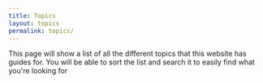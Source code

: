 ```yaml
---
title: Topics
layout: topics
permalink: topics/
---
```


This page will show a list of all the different topics that this website has guides for. You will be able to sort the list and search it to easily find what you're looking for
